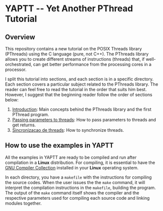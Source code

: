 # YAPTT -- Yet Another PThread Tutorial
## Overview
This repository contains a new tutorial on the POSIX Threads library (PThreads) using the C language (pure, not C++). The PThreads library allows you to create different streams of instructions (threads) that, if well-orchestrated, can get better performance from the processing cores in a processor.

I split this tutorial into sections, and each section is in a specific directory. Each section covers a particular subject related to the PThreads library. The reader can feel free to read the tutorial in the order that suits him best. However, I suggest that the beginning reader follow the order of sections below:

1. [Introduction](introduction): Main concepts behind the PThreads library and the first PThread program.
2. [Passing parameters to threads](passingParameters): How to pass parameters to threads and get returns.
3. [Sincronizacao de threads](syncThreads): How to synchronize threads.

## How to use the examples in YAPTT
All the examples in YAPTT are ready to be compiled and run after compilation in a **Linux** distribution. For compiling, it is essential to have the [GNU Compiler Collection](http://gcc.gnu.org) installed in your **Linux** operating system.

In each directory, you have a ``makefile`` with the instructions for compiling the source codes. When the user issues the the ``make`` command, it will interpret the compilation instructions in the ``makefile``, building the program. The output of the ``make`` command itself shows the compiler and the respective parameters used for compiling each source code and linking modules together.
